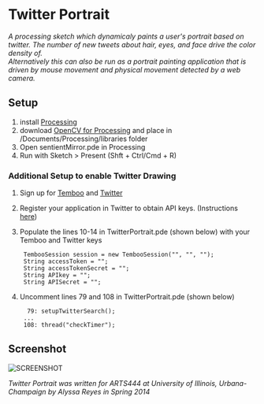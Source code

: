 # Twitter Portrait
*A processing sketch which dynamicaly paints a user's portrait based on twitter. The number of new tweets about hair, eyes, and face drive the color density of.*  
*Alternatively this can also be run as a portrait painting application that is driven by mouse movement and physical movement detected by a web camera.* 

## Setup
1. install [Processing](https://processing.org/download/)
2. download [OpenCV for Processing](https://github.com/atduskgreg/opencv-processing) and place in /Documents/Processing/libraries folder
3. Open sentientMirror.pde in Processing
4. Run with Sketch > Present (Shft + Ctrl/Cmd + R)

### Additional Setup to enable Twitter Drawing
1. Sign up for [Temboo](https://www.temboo.com/) and [Twitter](https://twitter.com/signup)
2. Register your application in Twitter to obtain API keys. (Instructions [here](https://www.temboo.com/library/Library/Twitter/Search/))
3. Populate the lines 10-14 in TwitterPortrait.pde (shown below) with your Temboo and Twitter keys  
    
        TembooSession session = new TembooSession("", "", "");  
        String accessToken = "";  
        String accessTokenSecret = "";  
        String APIkey = "";  
        String APISecret = "";  
4. Uncomment lines 79 and 108 in TwitterPortrait.pde (shown below)  

         79: setupTwitterSearch();  
        ...
        108: thread("checkTimer");

## Screenshot
![SCREENSHOT](https://40.media.tumblr.com/768f22e39e9fa2fbdc36645b2d793260/tumblr_n791cbBd6n1tez6lno2_540.png)

*Twitter Portrait was written for ARTS444 at University of Illinois, Urbana-Champaign by Alyssa Reyes in Spring 2014*

